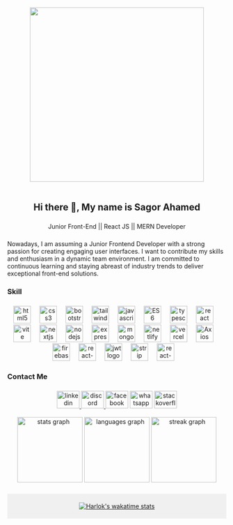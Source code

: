 ###


<div align="center">
  <img height="400" src="https://i.ibb.co/Dkz0Y5P/facebook.png"  />
</div>
<br clear="both">

<h2 align="center">Hi there 👋, My name is Sagor Ahamed</h2>

###

<p align="center">Junior Front-End  || React JS || MERN Developer</p>

###

<p align="left">Nowadays, I am assuming a Junior Frontend Developer with a strong passion for creating engaging user interfaces. I want to contribute my skills and enthusiasm in a dynamic team environment. I am committed to continuous learning and staying abreast of industry trends to deliver exceptional front-end solutions.</p>

###
###

<h3 align="left">Skill</h3>

###

<div align="center">
  <img src="https://skillicons.dev/icons?i=html" height="40" alt="html5 logo"  />
  <img width="12" />
  <img src="https://skillicons.dev/icons?i=css" height="40" alt="css3 logo"  />
  <img width="12" />
  <img src="https://skillicons.dev/icons?i=bootstrap" height="40" alt="bootstrap logo"  />
  <img width="12" />
  <img src="https://skillicons.dev/icons?i=tailwind" height="40" alt="tailwindcss logo"  />
  <img width="12" />
  <img src="https://skillicons.dev/icons?i=js" height="40" alt="javascript logo"  />
  <img width="12" />
  <img src="https://i.ibb.co/pZ7hfbT/es6.png" height="40" alt="ES6 logo"  />
  <img width="12" />
  <img src="https://skillicons.dev/icons?i=ts" height="40" alt="typescript logo"  />
  <img width="12" />
  <img src="https://skillicons.dev/icons?i=react" height="40" alt="react logo"  />
  <img width="12" />
  <img src="https://skillicons.dev/icons?i=vite" height="40" alt="vite logo"  />
  <img width="12" />
  <img src="https://skillicons.dev/icons?i=nextjs" height="40" alt="nextjs logo"  />
  <img width="12" />
  <img src="https://skillicons.dev/icons?i=nodejs" height="40" alt="nodejs logo"  />
  <img width="12" />
  <img src="https://skillicons.dev/icons?i=express" height="40" alt="express logo"  />
  <img width="12" />
  <img src="https://skillicons.dev/icons?i=mongodb" height="40" alt="mongodb logo"  />
  <img width="12" />
  <img src="https://skillicons.dev/icons?i=netlify" height="40" alt="netlify logo"  />
  <img width="12" />
  <img src="https://skillicons.dev/icons?i=vercel" height="40" alt="vercel logo"  />
  <img width="12" />
  <img src="https://i.ibb.co/KKBKmDQ/axios.png" height="40" alt="Axios logo"  />
  <img width="12" />
  <img src="https://skillicons.dev/icons?i=firebase" height="40" alt="firebase logo"  />
  <img width="12" />
  <img src="https://i.ibb.co/GnX8wMY/react-query.png" height="40" alt="react-query logo"  />
  <img width="12" />
   <img src="https://i.ibb.co/tKwTwf4/jwt.png" height="40" alt="jwt logo"  />
  <img width="12" />
   <img src="https://i.ibb.co/ZmFKmWT/strip.png" height="40" alt="strip logo"  />
  <img width="12" />
  <img src="https://i.ibb.co/3BJvNck/react-Router.png" height="40" alt="react-Router logo"  />
  <img width="12" />
</div>

###
###

<h3 align="left">Contact Me</h3>

###
<div align="center">
  <a href="https://www.linkedin.com/in/sagor-ahamed-87550a251/" target="_blank">
    <img src="https://raw.githubusercontent.com/maurodesouza/profile-readme-generator/master/src/assets/icons/social/linkedin/default.svg" width="52" height="40" alt="linkedin logo"  />
  </a>
  <a href="https://discordapp.com/users/sagorahamed" target="_blank">
    <img src="https://raw.githubusercontent.com/maurodesouza/profile-readme-generator/master/src/assets/icons/social/discord/default.svg" width="52" height="40" alt="discord logo"  />
  </a>
  <img src="https://raw.githubusercontent.com/maurodesouza/profile-readme-generator/master/src/assets/icons/social/facebook/default.svg" width="52" height="40" alt="facebook logo"  />
  <img src="https://raw.githubusercontent.com/maurodesouza/profile-readme-generator/master/src/assets/icons/social/whatsapp/default.svg" width="52" height="40" alt="whatsapp logo"  />
  <img src="https://raw.githubusercontent.com/maurodesouza/profile-readme-generator/master/src/assets/icons/social/stackoverflow/default.svg" width="52" height="40" alt="stackoverflow logo"  />
</div>
<br clear="both">
<div align="center">
  <img src="https://github-readme-stats.vercel.app/api?username=SagorAhamed251245&hide_title=false&hide_rank=false&show_icons=true&include_all_commits=true&count_private=true&disable_animations=false&theme=dracula&locale=en&hide_border=false&order=1" height="150" alt="stats graph"  />
  <img src="https://github-readme-stats.vercel.app/api/top-langs?username=SagorAhamed251245&locale=en&hide_title=false&layout=compact&card_width=320&langs_count=5&theme=dracula&hide_border=false&order=2" height="150" alt="languages graph"  />
  <img src="https://streak-stats.demolab.com?user=SagorAhamed251245&locale=en&mode=daily&theme=dracula&hide_border=false&border_radius=5&order=3" height="150" alt="streak graph"  />
</div>

###
<div align="center" style="background-color: #f0f0f0; padding: 20px;">
  <a href="https://github.com/sagorahamed">
    <img src="https://github-readme-stats.vercel.app/api/wakatime?username=sagorahamed" alt="Harlok's wakatime stats">
  </a>
</div>




  

###




